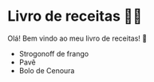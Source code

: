 # Livro de receitas :man_cook:

Olá! Bem vindo ao meu livro de receitas! :wave:

 - Strogonoff de frango
 - Pavê
 - Bolo de Cenoura


